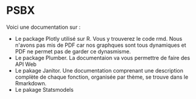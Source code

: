 # PSBX

Voici une documentation sur :

- Le package Plotly utilisé sur R. Vous y trouverez le code rmd. Nous n'avons pas mis de PDF car nos graphques sont tous dynamiques et PDF ne permet pas de garder ce dynasmisme.
- Le package Plumber. La documentaion va vous permettre de faire des API Web
- Le pakage Janitor.  Une documentation comprenant une description complète de chaque fonction, organisée par thème, se trouve dans le Rmarkdown. 
- Le pakage Statsmodels
